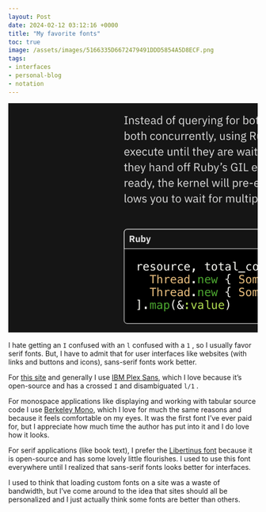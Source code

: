 ```yaml
---
layout: Post
date: 2024-02-12 03:12:16 +0000
title: "My favorite fonts"
toc: true
image: /assets/images/5166335D6672479491DDD5854A5D8ECF.png
tags:
- interfaces
- personal-blog
- notation
---
```


![](/assets/images/5166335D6672479491DDD5854A5D8ECF.png)

I hate getting an `I` confused with an `l` confused with a `1` , so I usually favor serif fonts\. But, I have to admit that for user interfaces like websites \(with links and buttons and icons\), sans\-serif fonts work better\.

For [this site](/about-this-site) and generally I use [IBM Plex Sans](https://www.ibm.com/plex/), which I love because it’s open\-source and has a crossed `I` and disambiguated `l/1` \.

For monospace applications like displaying and working with tabular source code I use [Berkeley Mono](https://berkeleygraphics.com/typefaces/berkeley-mono/), which I love for much the same reasons and because it feels comfortable on my eyes\. It was the first font I’ve ever paid for, but I appreciate how much time the author has put into it and I do love how it looks\.

For serif applications \(like book text\), I prefer the [Libertinus font](https://github.com/alerque/libertinus) because it is open\-source and has some lovely little flourishes\. I used to use this font everywhere until I realized that sans\-serif fonts looks better for interfaces\.

I used to think that loading custom fonts on a site was a waste of bandwidth, but I’ve come around to the idea that sites should all be personalized and I just actually think some fonts are better than others\.
